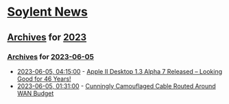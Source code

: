 # [Soylent News](../../../README.md)

## [Archives](../../index.md) for [2023](../index.md)

### [Archives](../../index.md) for [2023-06-05](index.md)

* [2023-06-05, 04:15:00](https://soylentnews.org/article.pl?sid=23/06/04/1443209&from=rss) - [Apple II Desktop 1.3 Alpha 7 Released – Looking Good for 46 Years!](https://soylentnews.org/article.pl?sid=23/06/04/1443209&from=rss)
* [2023-06-05, 01:31:00](https://soylentnews.org/article.pl?sid=23/06/04/0227249&from=rss) - [Cunningly Camouflaged Cable Routed Around WAN Budget](https://soylentnews.org/article.pl?sid=23/06/04/0227249&from=rss)
